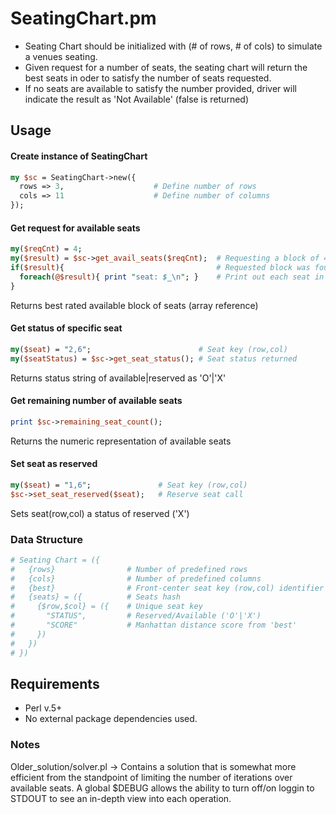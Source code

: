 # SeatingChart.pm
+ Seating Chart should be initialized with (# of rows, # of cols) to simulate a venues seating.
+ Given request for a number of seats, the seating chart will return the best seats in oder to satisfy the number of seats requested.
+ If no seats are available to satisfy the number provided, driver will indicate the result as 'Not Available' (false is returned)

## Usage
#### Create instance of SeatingChart
```perl
my $sc = SeatingChart->new({    
  rows => 3,                    # Define number of rows
  cols => 11                    # Define number of columns
});
```

#### Get request for available seats
```perl
my($reqCnt) = 4;
my($result) = $sc->get_avail_seats($reqCnt);  # Requesting a block of 4 seats
if($result){                                  # Requested block was found
  foreach(@$result){ print "seat: $_\n"; }    # Print out each seat in returned block
}
```
Returns best rated available block of seats (array reference)

#### Get status of specific seat
```perl
my($seat) = "2,6";                        # Seat key (row,col)
my($seatStatus) = $sc->get_seat_status(); # Seat status returned
```
Returns status string of available|reserved as 'O'|'X'

#### Get remaining number of available seats
```perl
print $sc->remaining_seat_count();
```
Returns the numeric representation of available seats

#### Set seat as reserved
```perl
my($seat) = "1,6";               # Seat key (row,col)
$sc->set_seat_reserved($seat);   # Reserve seat call
```
Sets seat(row,col) a status of reserved ('X')

### Data Structure
```perl
# Seating Chart = ({
#   {rows}                # Number of predefined rows
#   {cols}                # Number of predefined columns
#   {best}                # Front-center seat key (row,col) identifier
#   {seats} = ({          # Seats hash
#     {$row,$col} = ({    # Unique seat key
#       "STATUS",         # Reserved/Available ('O'|'X')
#       "SCORE"           # Manhattan distance score from 'best'
#     })
#   })
# })
```

## Requirements
+ Perl v.5+
+ No external package dependencies used.

### Notes
Older_solution/solver.pl -> Contains a solution that is somewhat more efficient from the standpoint of limiting the number of iterations over available seats. A global $DEBUG allows the ability to turn off/on loggin to STDOUT to see an in-depth view into each operation. 

